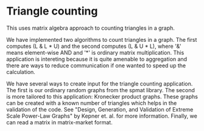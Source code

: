 # Triangle counting

This uses matrix algebra approach to counting triangles in a graph.

We have implemented two algorithms to count triangles in a graph. The
first computes (L & L * U) and the second computes (L & U * L), where
'&' means element-wise AND and '*' is ordinary matrix multiplication. This application is intereting because it is quite amenable to aggregation and there are ways to reduce communication if one wanted to speed up the calculation.

We have several ways to create input for the triangle counting application. The first is our ordinary random graphs from the spmat library. The second is more tailored to this application: Kronecker product graphs. These graphs can be created with a known number of triangles which helps in the validation of the code. See "Design, Generation, and Validation of Extreme Scale Power-Law Graphs" by Kepner et. al. for more information. Finally, we can read a matrix in matrix-market format.